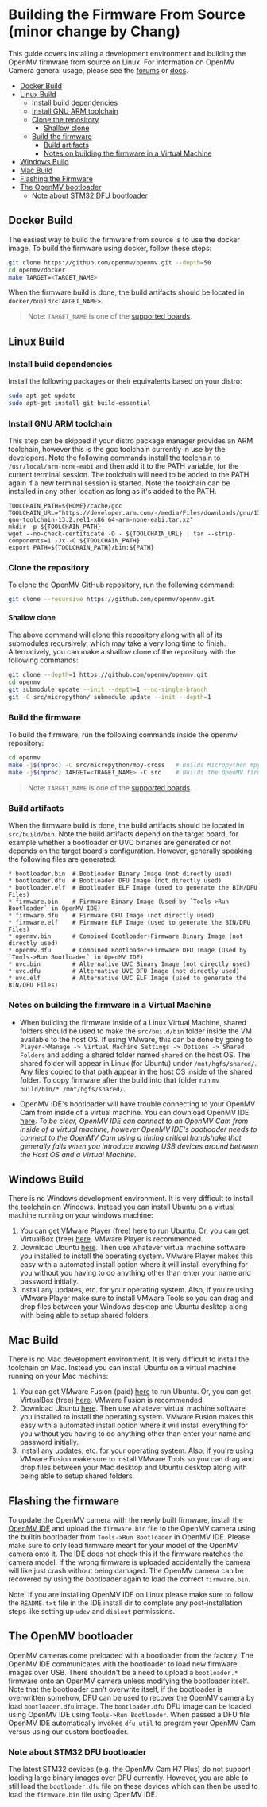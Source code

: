 # Building the Firmware From Source (minor change by Chang)

This guide covers installing a development environment and building the OpenMV firmware from source on Linux.
For information on OpenMV Camera general usage, please see the [forums](http://openmv.io/forums) or [docs](http://openmv.io/docs).
- [Docker Build](#docker-build)
- [Linux Build](#linux-build)
  * [Install build dependencies](#install-build-dependencies)
  * [Install GNU ARM toolchain](#install-gnu-arm-toolchain)
  * [Clone the repository](#clone-the-repository)
    + [Shallow clone](#shallow-clone)
  * [Build the firmware](#build-the-firmware)
    + [Build artifacts](#build-artifacts)
    + [Notes on building the firmware in a Virtual Machine](#notes-on-building-the-firmware-in-a-virtual-machine)
- [Windows Build](#windows-build)
- [Mac Build](#mac-build)
- [Flashing the Firmware](#flashing-the-firmware)
- [The OpenMV bootloader](#the-openmv-bootloader)
    + [Note about STM32 DFU bootloader](#note-about-stm32-dfu-bootloader)

## Docker Build

The easiest way to build the firmware from source is to use the docker image. To build the firmware using docker, follow these steps:

```bash
git clone https://github.com/openmv/openmv.git --depth=50
cd openmv/docker
make TARGET=<TARGET_NAME>
```

When the firmware build is done, the build artifacts should be located in `docker/build/<TARGET_NAME>`.
> Note: `TARGET_NAME` is one of the [supported boards](https://github.com/openmv/openmv/tree/master/src/omv/boards). 

## Linux Build

### Install build dependencies
Install the following packages or their equivalents based on your distro:
```bash
sudo apt-get update
sudo apt-get install git build-essential
```

### Install GNU ARM toolchain
This step can be skipped if your distro package manager provides an ARM toolchain, however this is the gcc toolchain currently in use by the developers. Note the following commands install the toolchain to `/usr/local/arm-none-eabi` and then add it to the PATH variable, for the current terminal session. The toolchain will need to be added to the PATH again if a new terminal session is started. Note the toolchain can be installed in any other location as long as it's added to the PATH.
```
TOOLCHAIN_PATH=${HOME}/cache/gcc
TOOLCHAIN_URL="https://developer.arm.com/-/media/Files/downloads/gnu/13.2.rel1/binrel/arm-gnu-toolchain-13.2.rel1-x86_64-arm-none-eabi.tar.xz"
mkdir -p ${TOOLCHAIN_PATH}
wget --no-check-certificate -O - ${TOOLCHAIN_URL} | tar --strip-components=1 -Jx -C ${TOOLCHAIN_PATH}
export PATH=${TOOLCHAIN_PATH}/bin:${PATH}
```

### Clone the repository
To clone the OpenMV GitHub repository, run the following command:
```bash
git clone --recursive https://github.com/openmv/openmv.git
```

#### Shallow clone
The above command will clone this repository along with all of its submodules recursively, which may take a very long time to finish. Alternatively, you can make a shallow clone of the repository with the following commands:
```bash
git clone --depth=1 https://github.com/openmv/openmv.git
cd openmv
git submodule update --init --depth=1 --no-single-branch
git -C src/micropython/ submodule update --init --depth=1
```

### Build the firmware
To build the firmware, run the following commands inside the openmv repository:
```bash
cd openmv
make -j$(nproc) -C src/micropython/mpy-cross   # Builds Micropython mpy cross-compiler
make -j$(nproc) TARGET=<TRAGET_NAME> -C src    # Builds the OpenMV firmware
```

> Note: `TARGET_NAME` is one of the [supported boards](https://github.com/openmv/openmv/tree/master/src/omv/boards).

### Build artifacts
When the firmware build is done, the build artifacts should be located in `src/build/bin`. Note the build artifacts depend on the target board, for example whether a bootloader or UVC binaries are generated or not depends on the target board's configuration. However, generally speaking the following files are generated:
```
* bootloader.bin  # Bootloader Binary Image (not directly used)
* bootloader.dfu  # Bootloader DFU Image (not directly used)
* bootloader.elf  # Bootloader ELF Image (used to generate the BIN/DFU Files)
* firmware.bin    # Firmware Binary Image (Used by `Tools->Run Bootloader` in OpenMV IDE)
* firmware.dfu    # Firmware DFU Image (not directly used)
* firmware.elf    # Firmware ELF Image (used to generate the BIN/DFU Files)
* openmv.bin      # Combined Bootloader+Firmware Binary Image (not directly used)
* openmv.dfu      # Combined Bootloader+Firmware DFU Image (Used by `Tools->Run Bootloader` in OpenMV IDE)
* uvc.bin         # Alternative UVC Binary Image (not directly used)
* uvc.dfu         # Alternative UVC DFU Image (not directly used)
* uvc.elf         # Alternative UVC ELF Image (used to generate the BIN/DFU Files)
```

### Notes on building the firmware in a Virtual Machine
* When building the firmware inside of a Linux Virtual Machine, shared folders should be used to make the `src/build/bin` folder inside the VM available to the host OS. If using VMware, this can be done by going to `Player->Manage -> Virtual Machine Settings -> Options -> Shared Folders` and adding a shared folder named `shared` on the host OS. The shared folder will appear in Linux (for Ubuntu) under `/mnt/hgfs/shared/`. Any files copied to that path appear in the host OS inside of the shared folder. To copy firmware after the build into that folder run `mv build/bin/* /mnt/hgfs/shared/`.

* OpenMV IDE's bootloader will have trouble connecting to your OpenMV Cam from inside of a virtual machine. You can download OpenMV IDE [here](https://openmv.io/pages/download). *To be clear, OpenMV IDE can connect to an OpenMV Cam from inside of a virtual machine, however OpenMV IDE's bootloader needs to connect to the OpenMV Cam using a timing critical handshake that generally fails when you introduce moving USB devices around between the Host OS and a Virtual Machine*.

## Windows Build

There is no Windows development environment. It is very difficult to install the toolchain on Windows. Instead you can install Ubuntu on a virtual machine running on your windows machine:

1. You can get VMware Player (free) [here](https://my.vmware.com/en/web/vmware/free#desktop_end_user_computing/vmware_workstation_player/15_0) to run Ubuntu. Or, you can get VirtualBox (free) [here](https://www.virtualbox.org/wiki/Downloads). VMware Player is recommended.
2. Download Ubuntu [here](http://www.ubuntu.com/desktop). Then use whatever virtual machine software you installed to install the operating system. VMware Player makes this easy with a automated install option where it will install everything for you without you having to do anything other than enter your name and password initially.
3. Install any updates, etc. for your operating system. Also, if you're using VMware Player make sure to install VMware Tools so you can drag and drop files between your Windows desktop and Ubuntu desktop along with being able to setup shared folders.

## Mac Build

There is no Mac development environment. It is very difficult to install the toolchain on Mac. Instead you can install Ubuntu on a virtual machine running on your Mac machine:

1. You can get VMware Fusion (paid) [here](https://www.vmware.com/products/fusion/) to run Ubuntu. Or, you can get VirtualBox (free) [here](https://www.virtualbox.org/wiki/Downloads). VMware Fusion is recommended.
2. Download Ubuntu [here](http://www.ubuntu.com/desktop). Then use whatever virtual machine software you installed to install the operating system. VMware Fusion makes this easy with a automated install option where it will install everything for you without you having to do anything other than enter your name and password initially.
3. Install any updates, etc. for your operating system. Also, if you're using VMware Fusion make sure to install VMware Tools so you can drag and drop files between your Mac desktop and Ubuntu desktop along with being able to setup shared folders.

## Flashing the firmware
To update the OpenMV camera with the newly built firmware, install the [OpenMV IDE](https://openmv.io/pages/download) and upload the `firmware.bin` file to the OpenMV camera using the builtin bootloader from `Tools->Run Bootloader` in OpenMV IDE. Please make sure to only load firmware meant for your model of the OpenMV camera onto it. The IDE does not check this if the firmware matches the camera model. If the wrong firmware is uploaded accidentally the camera will like just crash without being damaged. The OpenMV camera can be recovered by using the bootloader again to load the correct `firmware.bin`.

Note: If you are installing OpenMV IDE on Linux please make sure to follow the `README.txt` file in the IDE install dir to complete any post-installation steps like setting up `udev` and `dialout` permissions.

## The OpenMV bootloader

OpenMV cameras come preloaded with a bootloader from the factory. The OpenMV IDE communicates with the bootloader to load new firmware images over USB. There shouldn't be a need to upload a `bootloader.*` firmware onto an OpenMV camera unless modifying the bootloader itself. Note that the bootloader can't overwrite itself, if the bootloader is overwritten somehow, DFU can be used to recover the OpenMV camera by load `bootloader.dfu` image. The `bootloader.dfu` DFU image can be loaded using OpenMV IDE using `Tools->Run Bootloader`. When passed a DFU file OpenMV IDE automatically invokes `dfu-util` to program your OpenMV Cam versus using our custom bootloader.

### Note about STM32 DFU bootloader

The latest STM32 devices (e.g. the OpenMV Cam H7 Plus) do not support loading large binary images over DFU currently. However, you are able to still load the `bootloader.dfu` file on these devices which can then be used to load the `firmware.bin` file using OpenMV IDE.
